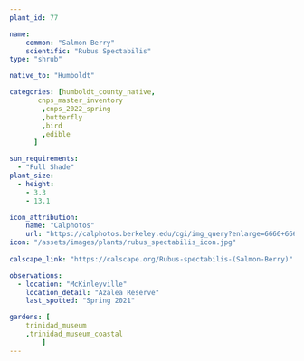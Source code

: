 ```yaml
---
plant_id: 77

name: 
    common: "Salmon Berry"   
    scientific: "Rubus Spectabilis" 
type: "shrub"

native_to: "Humboldt"

categories: [humboldt_county_native,
       cnps_master_inventory
        ,cnps_2022_spring
        ,butterfly
        ,bird
        ,edible
      ]

sun_requirements:
  - "Full Shade"
plant_size:
  - height: 
    - 3.3
    - 13.1

icon_attribution: 
    name: "Calphotos"
    url: "https://calphotos.berkeley.edu/cgi/img_query?enlarge=6666+6666+0713+0034" 
icon: "/assets/images/plants/rubus_spectabilis_icon.jpg"
 
calscape_link: "https://calscape.org/Rubus-spectabilis-(Salmon-Berry)"

observations: 
  - location: "McKinleyville"
    location_detail: "Azalea Reserve"
    last_spotted: "Spring 2021"

gardens: [ 
    trinidad_museum
    ,trinidad_museum_coastal
        ]
---
```


